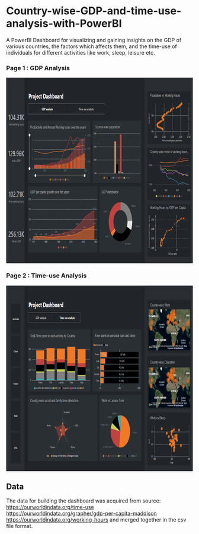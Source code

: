 # Country-wise-GDP-and-time-use-analysis-with-PowerBI

A PowerBI Dashboard for visualizing and gaining insights on the GDP of various countries, the factors which affects them, and the time-use of individuals for different activities like work, sleep, leisure etc. 

### Page 1 : GDP Analysis
<p align='center'><a href=https://github.com/Harsh-Ratna/Country-wise-GDP-and-time-use-analysis-with-PowerBI/blob/main/dashboard%20images/powerBI%20Dashboard_screenshot_1.png" target="blank"><img align="center" src="https://github.com/Harsh-Ratna/Country-wise-GDP-and-time-use-analysis-with-PowerBI/blob/main/dashboard%20images/powerBI%20Dashboard_screenshot_1.png" height="500" /></a></p>

### Page 2 : Time-use Analysis
<p align='center'><a href="https://github.com/Harsh-Ratna/Country-wise-GDP-and-time-use-analysis-with-PowerBI/blob/main/dashboard%20images/powerbi%20dashboard%20screenshot_2.png" target="blank"><img align="center" src="https://github.com/Harsh-Ratna/Country-wise-GDP-and-time-use-analysis-with-PowerBI/blob/main/dashboard%20images/powerbi%20dashboard%20screenshot_2.png" height="500" /></a></p>

## Data

The data for building the dashboard was acquired from source: 
https://ourworldindata.org/time-use
https://ourworldindata.org/grapher/gdp-per-capita-maddison
https://ourworldindata.org/working-hours and merged together in the csv file format. 
